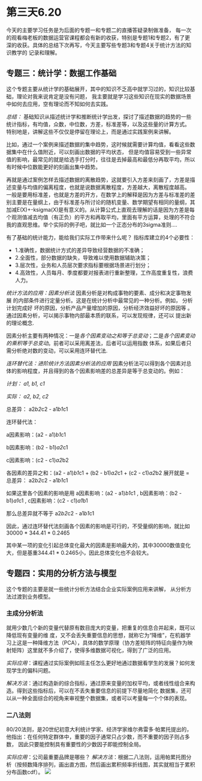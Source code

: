 # 第三天6.20
今天的主要学习任务是为后面的专题一和专题二的直播答疑录制做准备，
每一次的观看梅老板的数据运营官课程都会有新的收获，特别是专题1和专题2，有了更深的收获。具体的总结下次再写，今天主要写些专题3和专题4关于统计方法的知识教学的
记录和理解。
## 专题三：统计学：数据工作基础
这个专题主要从统计学的基础展开，其中的知识不乏高中就学习过的，知识比较基础，理论对我来说肯定是没有问题，
我主要就是学习这些知识在现实的数据场景中如何去应用，空有理论而不知如何去实践。

*总结：*
基础知识从描述统计学和推断统计学出发，探讨了描述数据的趋势的一些统计指标，有均值，众数，中位数，方差，标准差等，以及这些量的计算方式。
特别地是，讲解这些不仅仅是停留在理论上，而是通过实践案例来讲解。

比如，通过一个案例来描述数据的集中趋势，这时候就需要计算均值，看看这些数据集中在什么值附近，可以刻画出数据的平均状态，
但是均值容易受到一些异常值的影响，最常见的就是给选手打分时，往往是去掉最高和最低分再取平均，所以有时候中位数能更好的刻画出集中趋势。

再就是通过案例怎样去描述数据的离散趋势，这就要引入方差来刻画了，方差是描述变量与均值的偏离程度，也就是说数据离散程度，方差越大，离散程度越高。
一般是要用标准差，也就是方差的开方，在数学上的解释是因为方差与标准差的差别主要是在量纲上，由于标准差与所讨论的随机变量、数学期望有相同的量纲，其加减E(X)+-ksigma(X)是有意义的。从计算公式上直观去理解的话是因为方差是每个观测值减去均值（有正负）的平方和再取平均，里面有平方运算，处理的不符合我的直观思维。举个实际的例子吧，就比如一个正态分布的3sigma准则....

有了基础的统计能力，能给我们实际工作带来什么呢？
指标库建立的4个必要性：
- 1.准确性，数据统计方式的差异导致经营数据的不准确；
- 2.全面性，部分数据的缺失，导致难以使用数据辅助决策；
- 3.层次性，业务和人员层次要求指标要根据场景进行划分；
- 4.高效性，人员每月、季度都要对报表进行重新整理，工作高度重复性，浪费人力。

*统计方法的应用：因素分析法*
因素分析是对构成事物的要素、成分和决定事物发展 的内部条件进行定量分析。这是在统计分析中最常见的一种分析。例如， 分析计划完成好
坏的原因，分析产品产量增加的原因，分析经济效益好坏的原因等 。通过因素分析，可以揭示事物内部最本质的联系，可以发现规律，还可以
提出新的理论概念.

因素分析主要有两种情况：一是*各个因素变动之和等于总变动*；二是*各个因素变动的乘积等于总变动*。前者可以采用离差法，后者可以运用指数
体系，如果后者只需分析绝对数的变动，可以采用连环替代法.

*连环替代法：进阶统计方法因素分析法的应用*
因素分析法可以得到各个因素对总体的影响程度，并且得到的各个因素影响差的总差异是等于总变动的。例如：

*计划： a1,  b1,  c1*

*实际： a2,  b2,  c2*

总差异： a2*b2*c2 - a1*b1*c1

连环替代法：

a因素影响：(a2 - a1)*b1*c1 

b因素影响：(b2 - b1)*a2*c1 

c因素影响：(c2 - c1)*a2*b2

各因素的差异之和：(a2 - a1)*b1*c1 + (b2 - b1)*a2*c1 + (c2 - c1)*a2*b2 
展开就是 = 总差异： a2*b2*c2 - a1*b1*c1

如果这里各个因素的影响是用 a因素影响：(a2 - a1)*b1*c1 , b因素影响：(b2 - b1)*a1*c1  , c因素影响：(c2 - c1)*a1*b1

那么总差异就不等于 a2*b2*c2 - a1*b1*c1

因此，通过连环替代法刻画各个因素的影响是可行的，不受量纲的影响，就比如 30000 * 344.41 * 0.2465

其中某一项的变化引起总体变化最大的因素是影响最大的，其中30000数值变化大，但是基重344.41 * 0.2465小，因此总体变化也不会较大。

## 专题四：实用的分析方法与模型
这个专题的主要是就一些统计分析方法结合企业实际案例应用来讲解， 从分析方法过渡到业务模型。
### 主成分分析法
就用少数几个新的变量代替原有数目庞大的变量，把重复的信息合并起来，既可以降低现有变量的维
度，又不会丢失重要信息的思想，就称它为“降维”，在机器学习上这是一种降维方法（PCA），具体的数学原理（协方差矩阵的特征向量作为映射矩阵）这里就不多介绍了，使得多维数据可视化，得到了广泛的应用。

*实际应用*：课程通过实际案例如班主任怎么更好地通过数据看学生的发展？如何发现学生的偏科问题。

*解决方法*：通过构造新的综合指标，通过原来变量的加权平均，或者线性组合来构造。得到这些指标后，可以在不丢失重要信息的前提下尽量地简化
数据集，还可以从一种全面综合的视角来审视整个数据集，或者可以考量每一个个体的表现。

### 二八法则
80/20法则，是20世纪初意大利统计学家、经济学家维尔弗雷多·帕累托提出的，他指出：在任何特定群体中，重要的因子通常只占少数，而不重要的因子则占多数，
因此只要能控制具有重要性的少数因子即能控制全局。

*实际应用*：公司最重要品牌是哪些？
*解决方法*：根据二八法则，运用帕累托图分析（按频数降序排列，画出直方图，然后画出累积频率折线图，其实就相当于累积分布函数cdf）。
![](https://github.com/notmylove/Data-operations-officer/blob/master/one%20week/picture/paleituo.png)

